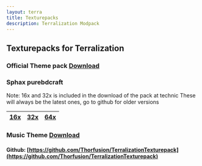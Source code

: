 ```yaml
---
layout: terra
title: Texturepacks
description: Terralization Modpack
---
```


## Texturepacks for Terralization

### Official Theme pack [Download](https://files.thorfusion.com/modpack-downloads/textures/Main_Theme_Textures.zip)

### Sphax purebdcraft

Note: 16x and 32x is included in the download of the pack at technic
These will always be the latest ones, go to github for older versions

| [16x](https://files.thorfusion.com/modpack-downloads/textures/x16_downscaled.zip) | [32x](https://files.thorfusion.com/modpack-downloads/textures/x32.zip) | [64x](https://files.thorfusion.com/modpack-downloads/textures/x64.zip) |
|-----------------------------------------------------------------------------------|------------------------------------------------------------------------|------------------------------------------------------------------------|

### Music Theme [Download](https://files.thorfusion.com/modpack-downloads/textures/Main_Theme_Music.zip)

#### Github: [https://github.com/Thorfusion/TerralizationTexturepack](https://github.com/Thorfusion/TerralizationTexturepack)

